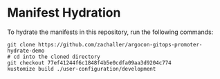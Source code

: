 # Manifest Hydration

To hydrate the manifests in this repository, run the following commands:

```shell
git clone https://github.com/zachaller/argocon-gitops-promoter-hydrate-demo
# cd into the cloned directory
git checkout 77ef41244f6c1848f4b5e0cdfa09aa3d9204c774
kustomize build ./user-configuration/development
```
